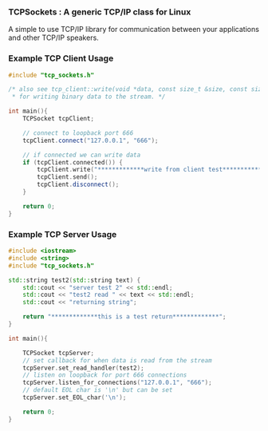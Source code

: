 ### TCPSockets : A generic TCP/IP class for Linux
A simple to use TCP/IP library for communication between your applications and other TCP/IP speakers.

### Example TCP Client Usage

``` cpp
#include "tcp_sockets.h"

/* also see tcp_client::write(void *data, const size_t &size, const size_t &count)
 * for writing binary data to the stream. */

int main(){
    TCPSocket tcpClient;

    // connect to loopback port 666
    tcpClient.connect("127.0.0.1", "666");

    // if connected we can write data
    if (tcpClient.connected()) {
        tcpClient.write("*************write from client test*************\n");
        tcpClient.send();
        tcpClient.disconnect();
    }

    return 0;
}
```

### Example TCP Server Usage

``` cpp
#include <iostream>
#include <string>
#include "tcp_sockets.h"

std::string test2(std::string text) {
    std::cout << "server test 2" << std::endl;
    std::cout << "test2 read " << text << std::endl;
    std::cout << "returning string";

    return "*************this is a test return*************";
}

int main(){

    TCPSocket tcpServer;
    // set callback for when data is read from the stream
    tcpServer.set_read_handler(test2);
    // listen on loopback for port 666 connections
    tcpServer.listen_for_connections("127.0.0.1", "666");
    // default EOL char is '\n' but can be set
    tcpServer.set_EOL_char('\n');

    return 0;
}
```